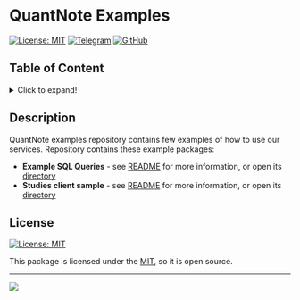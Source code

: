# QuantNote Examples

[![License: MIT](https://img.shields.io/badge/License-MIT-yellow.svg)](https://opensource.org/licenses/MIT)
[![Telegram](https://img.shields.io/badge/Telegram-2CA5E0?style=flat&logo=telegram&logoColor=white)](https://t.me/quantnote)
[![GitHub](https://img.shields.io/badge/GitHub-100000?style=flat&logo=github&logoColor=white)](https://github.com/QuantNote)

## Table of Content
<details>
<summary>Click to expand!</summary>

- [Description](#description)
- [Usage](#usage)
- [License](#license)
</details>

## Description
QuantNote examples repository contains few examples of how to use our services. Repository contains these example 
packages:
* **Example SQL Queries** - see [README](sql_queries/README.md) for more information, or open its [directory](sql_queries)
* **Studies client sample** - see [README](studies_client/README.md) for more information, or open its [directory](studies_client)

## License
[![License: MIT](https://img.shields.io/badge/License-MIT-yellow.svg)](https://opensource.org/licenses/MIT)

This package is licensed under the [MIT](LICENSE), so it is open source.

-------------------------------------------

[![](https://img.shields.io/badge/back%20to%20top-%E2%86%A9-blue)](#helixir-query-api)
